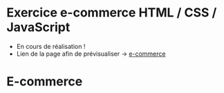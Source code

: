 # Exercice e-commerce HTML / CSS / JavaScript

- En cours de réalisation !
- Lien de la page afin de prévisualiser -> [e-commerce](https://gifted-dubinsky-33d465.netlify.app/)
# E-commerce
